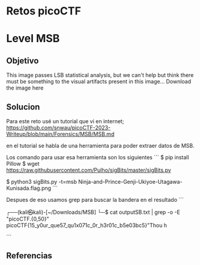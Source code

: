 # Retos picoCTF

# Level MSB

## Objetivo
This image passes LSB statistical analysis, but we can't help but think there must be something to the visual artifacts present in this image...
Download the image here
## Solucion
Para este reto usé un tutorial que vi en internet; https://github.com/snwau/picoCTF-2023-Writeup/blob/main/Forensics/MSB/MSB.md

en el tutorial se habla de una herramienta para poder extraer datos de MSB.

Los comando para usar esa herramienta son los siguientes
´´´
$ pip install Pillow
$ wget https://raw.githubusercontent.com/Pulho/sigBits/master/sigBits.py

$ python3 sigBits.py -t=msb Ninja-and-Prince-Genji-Ukiyoe-Utagawa-Kunisada.flag.png
´´´

Despues de eso usamos grep para buscar la bandera en el resultado
´´´
                                                     
┌──(kali㉿kali)-[~/Downloads/MSB]
└─$ cat outputSB.txt | grep -o -E "picoCTF.{0,50}"
picoCTF{15_y0ur_que57_qu1x071c_0r_h3r01c_b5e03bc5}"Thou h
              
´´´

## Referencias


